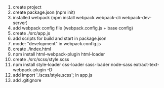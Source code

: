 1. create project
2. сreate package.json (npm init)
3. installed webpack (npm install webpack webpack-cli webpack-dev-server) 
4. add webpack config file (webpack.config.js + base config)
5. create ./src/app.js
6. add scripts for build and start in package.json 
7. mode: "development" in webpack.config.js
8. create ./index.html
9. npm install html-webpack-plugin html-loader
10. create ./src/scss/style.scss
11.  npm install style-loader css-loader sass-loader node-sass extract-text-webpack-plugin -D
12. add import './scss/style.scss'; in app.js
13. add .gitignore